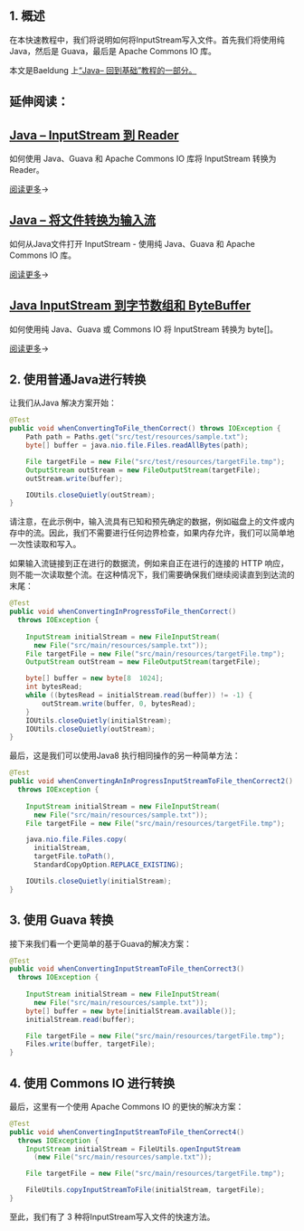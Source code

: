 ## 1. 概述

在本快速教程中，我们将说明如何将InputStream写入文件。首先我们将使用纯 Java，然后是 Guava，最后是 Apache Commons IO 库。

本文是Baeldung 上[“Java– 回到基础”教程的一部分。](https://www.baeldung.com/java-tutorial)

## 延伸阅读：

## [Java – InputStream 到 Reader](https://www.baeldung.com/java-convert-inputstream-to-reader)

如何使用 Java、Guava 和 Apache Commons IO 库将 InputStream 转换为 Reader。

[阅读更多](https://www.baeldung.com/java-convert-inputstream-to-reader)→

## [Java – 将文件转换为输入流](https://www.baeldung.com/convert-file-to-input-stream)

如何从Java文件打开 InputStream - 使用纯 Java、Guava 和 Apache Commons IO 库。

[阅读更多](https://www.baeldung.com/convert-file-to-input-stream)→

## [Java InputStream 到字节数组和 ByteBuffer](https://www.baeldung.com/convert-input-stream-to-array-of-bytes)

如何使用纯 Java、Guava 或 Commons IO 将 InputStream 转换为 byte[]。

[阅读更多](https://www.baeldung.com/convert-input-stream-to-array-of-bytes)→

## 2. 使用普通Java进行转换

让我们从Java 解决方案开始：

```java
@Test
public void whenConvertingToFile_thenCorrect() throws IOException {
    Path path = Paths.get("src/test/resources/sample.txt");
    byte[] buffer = java.nio.file.Files.readAllBytes(path);

    File targetFile = new File("src/test/resources/targetFile.tmp");
    OutputStream outStream = new FileOutputStream(targetFile);
    outStream.write(buffer);

    IOUtils.closeQuietly(outStream);
}
```

请注意，在此示例中，输入流具有已知和预先确定的数据，例如磁盘上的文件或内存中的流。因此，我们不需要进行任何边界检查，如果内存允许，我们可以简单地一次性读取和写入。

如果输入流链接到正在进行的数据流，例如来自正在进行的连接的 HTTP 响应，则不能一次读取整个流。在这种情况下，我们需要确保我们继续阅读直到到达流的末尾：

```java
@Test
public void whenConvertingInProgressToFile_thenCorrect() 
  throws IOException {
 
    InputStream initialStream = new FileInputStream(
      new File("src/main/resources/sample.txt"));
    File targetFile = new File("src/main/resources/targetFile.tmp");
    OutputStream outStream = new FileOutputStream(targetFile);

    byte[] buffer = new byte[8  1024];
    int bytesRead;
    while ((bytesRead = initialStream.read(buffer)) != -1) {
        outStream.write(buffer, 0, bytesRead);
    }
    IOUtils.closeQuietly(initialStream);
    IOUtils.closeQuietly(outStream);
}
```

最后，这是我们可以使用Java8 执行相同操作的另一种简单方法：

```java
@Test
public void whenConvertingAnInProgressInputStreamToFile_thenCorrect2() 
  throws IOException {
 
    InputStream initialStream = new FileInputStream(
      new File("src/main/resources/sample.txt"));
    File targetFile = new File("src/main/resources/targetFile.tmp");

    java.nio.file.Files.copy(
      initialStream, 
      targetFile.toPath(), 
      StandardCopyOption.REPLACE_EXISTING);

    IOUtils.closeQuietly(initialStream);
}
```

## 3. 使用 Guava 转换

接下来我们看一个更简单的基于Guava的解决方案：

```java
@Test
public void whenConvertingInputStreamToFile_thenCorrect3() 
  throws IOException {
 
    InputStream initialStream = new FileInputStream(
      new File("src/main/resources/sample.txt"));
    byte[] buffer = new byte[initialStream.available()];
    initialStream.read(buffer);

    File targetFile = new File("src/main/resources/targetFile.tmp");
    Files.write(buffer, targetFile);
}
```

## 4. 使用 Commons IO 进行转换

最后，这里有一个使用 Apache Commons IO 的更快的解决方案：

```java
@Test
public void whenConvertingInputStreamToFile_thenCorrect4() 
  throws IOException {
    InputStream initialStream = FileUtils.openInputStream
      (new File("src/main/resources/sample.txt"));

    File targetFile = new File("src/main/resources/targetFile.tmp");

    FileUtils.copyInputStreamToFile(initialStream, targetFile);
}
```

至此，我们有了 3 种将InputStream写入文件的快速方法。